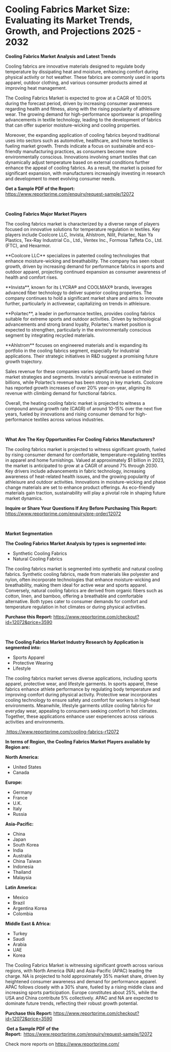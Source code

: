 <p><h1>Cooling Fabrics Market Size: Evaluating its Market Trends, Growth, and Projections 2025 - 2032</h1></p><p><strong>Cooling Fabrics Market Analysis and Latest Trends</strong></p>
<p><p>Cooling fabrics are innovative materials designed to regulate body temperature by dissipating heat and moisture, enhancing comfort during physical activity or hot weather. These fabrics are commonly used in sports apparel, outdoor clothing, and various consumer products aimed at improving heat management.</p><p>The Cooling Fabrics Market is expected to grow at a CAGR of 10.00% during the forecast period, driven by increasing consumer awareness regarding health and fitness, along with the rising popularity of athleisure wear. The growing demand for high-performance sportswear is propelling advancements in textile technology, leading to the development of fabrics that can offer superior moisture-wicking and cooling properties.</p><p>Moreover, the expanding application of cooling fabrics beyond traditional uses into sectors such as automotive, healthcare, and home textiles is fueling market growth. Trends indicate a focus on sustainable and eco-friendly manufacturing practices, as consumers become more environmentally conscious. Innovations involving smart textiles that can dynamically adjust temperature based on external conditions further enhance the appeal of cooling fabrics. As a result, the market is poised for significant expansion, with manufacturers increasingly investing in research and development to meet evolving consumer needs.</p></p>
<p><strong>Get a Sample PDF of the Report:&nbsp;</strong> <a href="https://www.reportprime.com/enquiry/request-sample/12072?utm_campaign=2667&utm_medium=2&utm_source=Github&utm_content=ia&utm_term=17032025&utm_id=cooling-fabrics">https://www.reportprime.com/enquiry/request-sample/12072</a></p>
<p>&nbsp;</p>
<p><strong>Cooling Fabrics Major Market Players</strong></p>
<p><p>The cooling fabrics market is characterized by a diverse range of players focused on innovative solutions for temperature regulation in textiles. Key players include Coolcore LLC, Invista, Ahlstrom, Nilit, Polartec, Nan Ya Plastics, Tex-Ray Industrial Co., Ltd., Ventex Inc., Formosa Taffeta Co., Ltd. (FTC), and Hexarmor.</p><p>**Coolcore LLC** specializes in patented cooling technologies that enhance moisture-wicking and breathability. The company has seen robust growth, driven by increasing demand for performance fabrics in sports and outdoor apparel, projecting continued expansion as consumer awareness of health and comfort rises.</p><p>**Invista**, known for its LYCRA® and COOLMAX® brands, leverages advanced fiber technology to deliver superior cooling properties. The company continues to hold a significant market share and aims to innovate further, particularly in activewear, capitalizing on trends in athleisure.</p><p>**Polartec**, a leader in performance textiles, provides cooling fabrics suitable for extreme sports and outdoor activities. Driven by technological advancements and strong brand loyalty, Polartec's market position is expected to strengthen, particularly in the environmentally conscious segment by integrating recycled materials.</p><p>**Ahlstrom** focuses on engineered materials and is expanding its portfolio in the cooling fabrics segment, especially for industrial applications. Their strategic initiatives in R&D suggest a promising future growth trajectory.</p><p>Sales revenue for these companies varies significantly based on their market strategies and segments. Invista's annual revenue is estimated in billions, while Polartec’s revenue has been strong in key markets. Coolcore has reported growth increases of over 20% year-on-year, aligning its revenue with climbing demand for functional fabrics.</p><p>Overall, the heating cooling fabric market is projected to witness a compound annual growth rate (CAGR) of around 10-15% over the next five years, fueled by innovations and rising consumer demand for high-performance textiles across various industries.</p></p>
<p>&nbsp;</p>
<p><strong>What Are The Key Opportunities For Cooling Fabrics Manufacturers?</strong></p>
<p><p>The cooling fabrics market is projected to witness significant growth, fueled by rising consumer demand for comfortable, temperature-regulating textiles in apparel and home furnishings. Valued at approximately $1 billion in 2023, the market is anticipated to grow at a CAGR of around 7% through 2030. Key drivers include advancements in fabric technology, increasing awareness of heat-related health issues, and the growing popularity of athleisure and outdoor activities. Innovations in moisture-wicking and phase change materials are set to enhance product offerings. As eco-friendly materials gain traction, sustainability will play a pivotal role in shaping future market dynamics.</p></p>
<p><strong>Inquire or Share Your Questions If Any Before Purchasing This Report:</strong> <a href="https://www.reportprime.com/enquiry/pre-order/12072?utm_campaign=2667&utm_medium=2&utm_source=Github&utm_content=ia&utm_term=17032025&utm_id=cooling-fabrics">https://www.reportprime.com/enquiry/pre-order/12072</a></p>
<p>&nbsp;</p>
<p><strong>Market Segmentation</strong></p>
<p><strong>The Cooling Fabrics Market Analysis by types is segmented into:</strong></p>
<p><ul><li>Synthetic Cooling Fabrics</li><li>Natural Cooling Fabrics</li></ul></p>
<p><p>The cooling fabrics market is segmented into synthetic and natural cooling fabrics. Synthetic cooling fabrics, made from materials like polyester and nylon, often incorporate technologies that enhance moisture-wicking and breathability, making them ideal for active wear and sports apparel. Conversely, natural cooling fabrics are derived from organic fibers such as cotton, linen, and bamboo, offering a breathable and comfortable alternative. Both types cater to consumer demands for comfort and temperature regulation in hot climates or during physical activities.</p></p>
<p><strong>Purchase this Report:&nbsp;</strong><a href="https://www.reportprime.com/checkout?id=12072&price=3590&utm_campaign=2667&utm_medium=2&utm_source=Github&utm_content=ia&utm_term=17032025&utm_id=cooling-fabrics">https://www.reportprime.com/checkout?id=12072&price=3590</a></p>
<p>&nbsp;</p>
<p><strong>The Cooling Fabrics Market Industry Research by Application is segmented into:</strong></p>
<p><ul><li>Sports Apparel</li><li>Protective Wearing</li><li>Lifestyle</li></ul></p>
<p><p>The cooling fabrics market serves diverse applications, including sports apparel, protective wear, and lifestyle garments. In sports apparel, these fabrics enhance athlete performance by regulating body temperature and improving comfort during physical activity. Protective wear incorporates cooling technology to ensure safety and comfort for workers in high-heat environments. Meanwhile, lifestyle garments utilize cooling fabrics for everyday wear, appealing to consumers seeking comfort in hot climates. Together, these applications enhance user experiences across various activities and environments.</p></p>
<p><a href="https://www.reportprime.com/cooling-fabrics-r12072?utm_campaign=2667&utm_medium=2&utm_source=Github&utm_content=ia&utm_term=17032025&utm_id=cooling-fabrics">&nbsp;https://www.reportprime.com/cooling-fabrics-r12072</a></p>
<p><strong>In terms of Region, the Cooling Fabrics Market Players available by Region are:</strong></p>
<p>
    <p> <strong> North America: </strong>
        <ul>
            <li>United States</li>
            <li>Canada</li>
        </ul>
        </p> 
    <p> <strong> Europe: </strong>
        <ul>
            <li>Germany</li>
            <li>France</li>
            <li>U.K.</li>
            <li>Italy</li>
            <li>Russia</li>
        </ul>
        </p> 
    <p> <strong> Asia-Pacific: </strong>
        <ul>
            <li>China</li>
            <li>Japan</li>
            <li>South Korea</li>
            <li>India</li>
            <li>Australia</li>
            <li>China Taiwan</li>
            <li>Indonesia</li>
            <li>Thailand</li>
            <li>Malaysia</li>
        </ul>
        </p> 
    <p> <strong> Latin America: </strong>
        <ul>
            <li>Mexico</li>
            <li>Brazil</li>
            <li>Argentina Korea</li>
            <li>Colombia</li>
        </ul>
        </p> 
    <p> <strong> Middle East & Africa: </strong>
        <ul>
            <li>Turkey</li>
            <li>Saudi</li>
            <li>Arabia</li>
            <li>UAE</li>
            <li>Korea</li>
        </ul>
    </p>
    </p>
<p><p>The Cooling Fabrics Market is witnessing significant growth across various regions, with North America (NA) and Asia-Pacific (APAC) leading the charge. NA is projected to hold approximately 35% market share, driven by heightened consumer awareness and demand for performance apparel. APAC follows closely with a 30% share, fueled by a rising middle class and increasing sports participation. Europe constitutes about 25%, while the USA and China contribute 5% collectively. APAC and NA are expected to dominate future trends, reflecting their robust growth potential.</p></p>
<p><strong>Purchase this Report: </strong><a href="https://www.reportprime.com/checkout?id=12072&price=3590&utm_campaign=2667&utm_medium=2&utm_source=Github&utm_content=ia&utm_term=17032025&utm_id=cooling-fabrics">https://www.reportprime.com/checkout?id=12072&price=3590</a></p>
<p>&nbsp;<strong>Get a Sample PDF of the Report:&nbsp;&nbsp;</strong><a href="https://www.reportprime.com/enquiry/request-sample/12072?utm_campaign=2667&utm_medium=2&utm_source=Github&utm_content=ia&utm_term=17032025&utm_id=cooling-fabrics">https://www.reportprime.com/enquiry/request-sample/12072</a></p>
<p><strong></strong></p>
<p>Check more reports on <a href="https://www.reportprime.com/?utm_campaign=2667&utm_medium=2&utm_source=Github&utm_content=ia&utm_term=17032025&utm_id=cooling-fabrics">https://www.reportprime.com/</a></p>